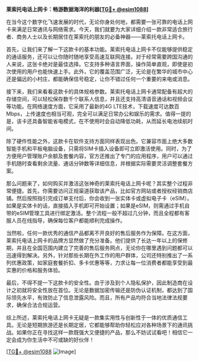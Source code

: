 **莱索托电话上网卡：畅游数据海洋的利器[[TG💪+ @esim1088](https://t.me/s/esim1088)]**

在当今这个数字化飞速发展的时代，无论你身处何地，都需要一张可靠的电话上网卡来满足日常通讯与网络需求。今天，我们就要为大家详细介绍一款非常适合旅行者、商务人士以及长期居住在莱索托的朋友的必备神器——莱索托电话上网卡。

首先，让我们来了解一下这款卡的基本功能。莱索托电话上网卡不仅能够提供稳定的通话服务，还可以让你随时随地享受高速互联网连接。对于经常需要跨国沟通的人来说，这张卡绝对是最佳选择。它支持多种语言界面，操作简单直观，即使是初次使用的用户也能快速上手。此外，它的覆盖范围广泛，无论是在繁华的城市中心还是偏远的小村庄，都能确保信号稳定，让你不错过任何一个重要的来电或消息。

接下来，我们来看看这款卡的具体规格参数。莱索托电话上网卡通常配备有超大的存储空间，可以轻松保存数千个联系人信息，并且还支持高清语音通话和视频会议等功能。在网络速度方面，它采用了最新的4G LTE技术，下载速度可达数百Mbps，上传速度也相当可观，完全可以满足日常办公和娱乐的需求。值得一提的是，该卡还具备智能省电模式，在不使用时会自动降低功耗，从而延长电池续航时间。

除了硬件性能之外，这款卡在软件支持方面同样表现出色。它兼容市面上绝大多数智能手机和平板电脑设备，只需将SIM卡插入设备即可立即激活使用。同时，为了方便用户管理账户余额及套餐内容，官方还推出了专门的应用程序，用户可以通过手机随时查看剩余流量、通话分钟数等详细信息，并根据实际需要灵活调整套餐方案。

那么问题来了，如何购买并激活这张神奇的莱索托电话上网卡呢？其实整个过程非常便捷。首先，你需要访问正规渠道获取该产品，比如官方网站或者授权经销商店铺。然后按照指引完成订单支付后，你会收到一张实体卡或虚拟电子卡（eSIM）。如果是实体卡的话，直接插入手机即可开始设置；如果是eSIM，则需通过手机自带的eSIM管理工具进行绑定激活。整个流程一般不超过几分钟，而且全程都有客服人员在线指导，确保每位客户都能顺利完成操作。

当然啦，任何一款优秀的通信产品都离不开良好的售后服务作为保障。在这方面，莱索托电话上网卡的品牌方显然做了充分准备。他们提供了长达一年以上的保修期，并且在全国范围内建立了完善的售后服务网点，无论你在哪里遇到问题都可以迅速得到解决。另外，针对那些长期在外工作的用户群体，公司还特别推出了一系列优惠政策，如家庭套餐折扣、多卡优惠等等，力求让每一位消费者都能享受到最实惠的价格和服务体验。

最后，不得不提一下这款卡的安全性。由于涉及到个人隐私保护，因此制造商在设计之初就将安全性放在首位。无论是数据加密传输还是防伪认证机制，都达到了国际领先水平，有效防止了信息泄露风险。而且，所有产品均符合当地法律法规要求，确保合法合规运营。

综上所述，莱索托电话上网卡无疑是一款集实用性与创新性于一体的优质通信工具。无论是短期旅游还是长期定居，它都能够帮助你轻松应对各种场景下的通讯挑战。如果你正在寻找这样一款既强大又便捷的产品，那么不妨试试看吧！相信它一定会成为你生活中不可或缺的好伙伴！

[[TG💪+ @esim1088](https://t.me/s/esim1088) ![Image](https://i.postimg.cc/4NQfJmqS/Snipaste-2025-05-13-00-14-12.png)]